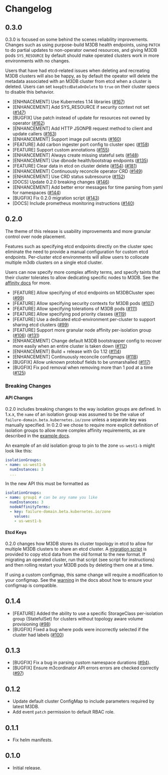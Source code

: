 # Changelog

## 0.3.0

0.3.0 is focused on some behind the scenes reliability improvements. Changes such as using purpose-build M3DB health
endpoints, using `PATCH` to do partial updates to non-operator owned resources, and giving M3DB pods `SYS_RESOURCE` by
default should make operated clusters work in more environments with no changes.

Users that have had etcd-related issues when deleting and recreating M3DB clusters will also be happy, as by default the
opeator will delete the metadata associated with an M3DB cluster from etcd when a cluster is deleted. Users can set
`keepEtcdDataOnDelete` to `true` on their cluster specs to disable this behavior.

* [ENHNACEMENT] Use Kubernetes 1.14 libraries ([#167][167])
* [ENHANCEMENT] Add SYS_RESOURCE if security context not set ([#147][147])
* [BUGFIX] Use patch instead of update for resources not owned by operator ([#162][162])
* [ENHANCEMENT] Add HTTP JSONPB request method to client and update callers ([#163][163])
* [ENHANCEMENT] Support image pull secrets ([#160][160])
* [FEATURE] Add carbon ingester port config to cluster spec ([#158][158])
* [FEATURE] Support custom annotations ([#155][155])
* [ENHANCEMENT] Always create missing stateful sets ([#148][148])
* [ENHANCEMENT] Use dbnode health/bootstrap endpoints ([#135][135])
* [FEATURE] Clear data in etcd on cluster delete ([#154][154]) ([#181][181])
* [ENHANCEMENT] Continuously reconcile operator CRD ([#149][149])
* [ENHANCEMENT] Use CRD status subresource ([#152][152])
* [DOCS] Update 0.2.0 breaking changes ([#146][146])
* [ENHANCEMENT] Add better error messages for time parsing from yaml for namespaces ([#144][144])
* [BUGFIX] Fix 0.2.0 migration script ([#143][143])
* [DOCS] Include prometheus monitoring instructions ([#140][140])

## 0.2.0

The theme of this release is usability improvements and more granular control over node placement.

Features such as specifying etcd endpoints directly on the cluster spec eliminate the need to provide a manual
configuration for custom etcd endpoints. Per-cluster etcd environments will allow users to collocate multiple m3db
clusters on a single etcd cluster.

Users can now specify more complex affinity terms, and specify taints that their cluster tolerates to allow dedicating
specific nodes to M3DB. See the [affinity docs][affinity-docs] for more.

* [FEATURE] Allow specifying of etcd endpoints on M3DBCluster spec ([#99][99])
* [FEATURE] Allow specifying security contexts for M3DB pods ([#107][107])
* [FEATURE] Allow specifying tolerations of M3DB pods ([#111][111])
* [FEATURE] Allow specifying pod priority classes ([#119][119])
* [FEATURE] Use a dedicated etcd-environment per-cluster to support sharing etcd clusters ([#99][99])
* [FEATURE] Support more granular node affinity per-isolation group ([#106][106]) ([#131][131])
* [ENHANCEMENT] Change default M3DB bootstrapper config to recover more easily when an entire cluster is taken down
  ([#112][112])
* [ENHANCEMENT] Build + release with Go 1.12 ([#114][114])
* [ENHANCEMENT] Continuously reconcile configmaps ([#118][118])
* [BUGFIX] Allow unknown protobuf fields to be unmarshalled ([#117][117])
* [BUGFIX] Fix pod removal when removing more than 1 pod at a time ([#125][125])

### Breaking Changes

#### API Changes

0.2.0 includes breaking changes to the way isolation groups are defined. In 1.x.x, the `name` of an isolation group was
assumed to be the value of `failure-domain.beta.kubernetes.io/zone` unless a separate key was manually specified. In
0.2.0 we chose to require more explicit definition of isolation groups to allow more complex affinity requirements, as
are described in the [example docs][affinity-docs].

An example of an old isolation group to pin to the zone `us-west1-b` might look like this:

```yaml
isolationGroups:
- name: us-west1-b
  numInstances: 3
  ...
```

In the new API this must be formatted as
```yaml
isolationGroups:
- name: group1 # can be any name you like
  numInstances: 3
  nodeAffinityTerms:
  - key: failure-domain.beta.kubernetes.io/zone
    values:
    - us-west1-b
```


#### Etcd Keys

0.2.0 changes how M3DB stores its cluster topology in etcd to allow for multiple M3DB clusters to share an etcd cluster.
A [migration script][etcd-migrate] is provided to copy etcd data from the old format to the new format. If migrating an
operated cluster, run that script (see script for instructions) and then rolling restart your M3DB pods by deleting them
one at a time.

If using a custom configmap, this same change will require a modification to your configmap. See the
[warning][configmap-warning] in the docs about how to ensure your configmap is compatible.

## 0.1.4

* [FEATURE] Added the ability to use a specific StorageClass per-isolation group (StatefulSet) for clusters without
  topology aware volume provisioning ([#98][98])
* [BUGFIX] Fixed a bug where pods were incorrectly selected if the cluster had labels ([#100][100])

## 0.1.3

* [BUGFIX] Fix a bug in parsing custom namespace durations ([#94][94]).
* [BUGFIX] Ensure m3cordinator API errors errors are checked correctly ([#97][97])

## 0.1.2

* Update default cluster ConfigMap to include parameters required by latest M3DB.
* Add event `patch` permission to default RBAC role.

## 0.1.1

* Fix helm manifests.

## 0.1.0

* Initial release.

[affinity-docs]: https://operator.m3db.io/configuration/node_affinity/
[etcd-migrate]: https://github.com/m3db/m3db-operator/blob/master/scripts/migrate_etcd_0.1_0.2.sh
[configmap-warning]: https://operator.m3db.io/configuration/configuring_m3db/#environment-warning

[94]: https://github.com/m3db/m3db-operator/pull/94
[97]: https://github.com/m3db/m3db-operator/pull/97
[98]: https://github.com/m3db/m3db-operator/pull/98
[99]: https://github.com/m3db/m3db-operator/pull/99
[100]: https://github.com/m3db/m3db-operator/pull/100
[106]: https://github.com/m3db/m3db-operator/pull/106
[107]: https://github.com/m3db/m3db-operator/pull/107
[111]: https://github.com/m3db/m3db-operator/pull/111
[112]: https://github.com/m3db/m3db-operator/pull/112
[114]: https://github.com/m3db/m3db-operator/pull/114
[117]: https://github.com/m3db/m3db-operator/pull/117
[118]: https://github.com/m3db/m3db-operator/pull/118
[119]: https://github.com/m3db/m3db-operator/pull/119
[125]: https://github.com/m3db/m3db-operator/pull/125
[131]: https://github.com/m3db/m3db-operator/pull/131
[135]: https://github.com/m3db/m3db-operator/pull/135
[140]: https://github.com/m3db/m3db-operator/pull/140
[141]: https://github.com/m3db/m3db-operator/pull/141
[143]: https://github.com/m3db/m3db-operator/pull/143
[144]: https://github.com/m3db/m3db-operator/pull/144
[146]: https://github.com/m3db/m3db-operator/pull/146
[147]: https://github.com/m3db/m3db-operator/pull/147
[148]: https://github.com/m3db/m3db-operator/pull/148
[149]: https://github.com/m3db/m3db-operator/pull/149
[150]: https://github.com/m3db/m3db-operator/pull/150
[152]: https://github.com/m3db/m3db-operator/pull/152
[154]: https://github.com/m3db/m3db-operator/pull/154
[155]: https://github.com/m3db/m3db-operator/pull/155
[158]: https://github.com/m3db/m3db-operator/pull/158
[160]: https://github.com/m3db/m3db-operator/pull/160
[162]: https://github.com/m3db/m3db-operator/pull/162
[163]: https://github.com/m3db/m3db-operator/pull/163
[167]: https://github.com/m3db/m3db-operator/pull/167
[169]: https://github.com/m3db/m3db-operator/pull/169
[181]: https://github.com/m3db/m3db-operator/pull/181
